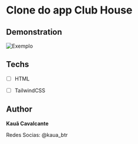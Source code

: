 # Clone do app Club House

## Demonstration

<img src="https://macmagazine.com.br/wp-content/uploads/2021/02/08-clubhouse-2-623x1260.png" alt="Exemplo">

## Techs

* [ ] HTML

* [ ] TailwindCSS

## Author

**Kauã Cavalcante**

Redes Socias: @kaua_btr
